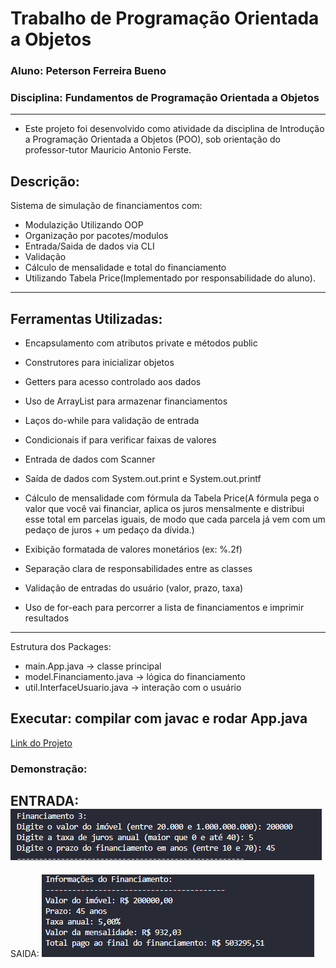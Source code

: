 # Trabalho de Programação Orientada a Objetos

### Aluno: Peterson Ferreira Bueno
### Disciplina: Fundamentos de Programação Orientada a Objetos
---
- Este projeto foi desenvolvido como atividade da disciplina de Introdução a Programação Orientada a Objetos (POO),
sob orientação do professor-tutor Mauricio Antonio Ferste.

## Descrição:
Sistema de simulação de financiamentos com:
- Modulazição Utilizando OOP
- Organização por pacotes/modulos
- Entrada/Saida de dados via CLI
- Validação
- Cálculo de mensalidade e total do financiamento
- Utilizando Tabela Price(Implementado por responsabilidade do aluno).
---
## Ferramentas Utilizadas: 

* Encapsulamento com atributos private e métodos public

* Construtores para inicializar objetos

* Getters para acesso controlado aos dados

* Uso de ArrayList para armazenar financiamentos

* Laços do-while para validação de entrada

* Condicionais if para verificar faixas de valores

* Entrada de dados com Scanner

* Saída de dados com System.out.print e System.out.printf

* Cálculo de mensalidade com fórmula da Tabela Price(A fórmula pega o valor que você vai financiar, aplica os juros mensalmente e distribui esse total em parcelas iguais, de modo que cada parcela já vem com um pedaço de juros + um pedaço da dívida.)

* Exibição formatada de valores monetários (ex: %.2f)

* Separação clara de responsabilidades entre as classes

* Validação de entradas do usuário (valor, prazo, taxa)

* Uso de for-each para percorrer a lista de financiamentos e imprimir resultados
---
Estrutura dos Packages:
- main.App.java → classe principal
- model.Financiamento.java → lógica do financiamento
- util.InterfaceUsuario.java → interação com o usuário

Executar: compilar com javac e rodar App.java
---

[Link do Projeto](https://github.com/peter-bueno/Sistema-Financeiro.git)
### Demonstração:

ENTRADA:  
![Img demonstracao 1](assets/demonstracao1.png) 
---
SAIDA: 
![Img demonstracao 2](assets/demonstracao2.png) 

